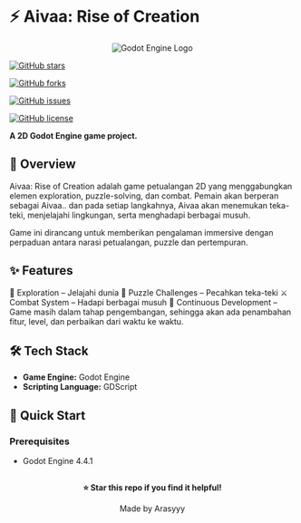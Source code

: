 # ⚡ Aivaa: Rise of Creation

<div align="center">

![Godot Engine Logo](https://vectorseek.com/wp-content/uploads/2023/07/Godot-Logo-Vector.svg-.png)

</div>

[![GitHub stars](https://img.shields.io/github/stars/ReiArasy/Aivaa-Rise-of-Creation?style=for-the-badge)](https://github.com/ReiArasy/Aivaa-Rise-of-Creation/stargazers)

[![GitHub forks](https://img.shields.io/github/forks/ReiArasy/Aivaa-Rise-of-Creation?style=for-the-badge)](https://github.com/ReiArasy/Aivaa-Rise-of-Creation/network)

[![GitHub issues](https://img.shields.io/github/issues/ReiArasy/Aivaa-Rise-of-Creation?style=for-the-badge)](https://github.com/ReiArasy/Aivaa-Rise-of-Creation/issues)

[![GitHub license](https://img.shields.io/github/license/ReiArasy/Aivaa-Rise-of-Creation?style=for-the-badge)](LICENSE)


**A 2D Godot Engine game project.**



## 📖 Overview

Aivaa: Rise of Creation adalah game petualangan 2D yang menggabungkan elemen exploration, puzzle-solving, dan combat. Pemain akan berperan sebagai Aivaa.. dan pada setiap langkahnya, Aivaa akan menemukan teka-teki, menjelajahi lingkungan, serta menghadapi berbagai musuh.

Game ini dirancang untuk memberikan pengalaman immersive dengan perpaduan antara narasi petualangan, puzzle dan pertempuran.


## ✨ Features

🔎 Exploration – Jelajahi dunia 
🧩 Puzzle Challenges – Pecahkan teka-teki 
⚔️ Combat System – Hadapi berbagai musuh 
🚀 Continuous Development – Game masih dalam tahap pengembangan, sehingga akan ada penambahan fitur, level, dan perbaikan dari waktu ke waktu.


## 🛠️ Tech Stack

- **Game Engine:** Godot Engine
- **Scripting Language:** GDScript


## 🚀 Quick Start

### Prerequisites

- Godot Engine 4.4.1

##


<div align="center">


**⭐ Star this repo if you find it helpful!**

Made  by Arasyyy

</div>

